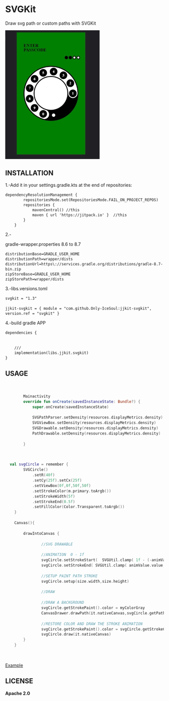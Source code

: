 # SVGKit

Draw svg path or custom paths with SVGKit

<img src="./demo.jpg" width="300" >

## INSTALLATION

1.-Add it in your settings.gradle.kts at the end of repositories:
```
dependencyResolutionManagement {
		repositoriesMode.set(RepositoriesMode.FAIL_ON_PROJECT_REPOS)
		repositories {
			mavenCentral() //this
			maven { url 'https://jitpack.io' }  //this
		}
	}
```

2.- 

gradle-wrapper.properties  8.6 to 8.7 

```
distributionBase=GRADLE_USER_HOME
distributionPath=wrapper/dists
distributionUrl=https\://services.gradle.org/distributions/gradle-8.7-bin.zip
zipStoreBase=GRADLE_USER_HOME
zipStorePath=wrapper/dists

```
3.-libs.versions.toml

```
svgkit = "1.3"

jjkit-svgkit = { module = "com.github.Only-IceSoul:jjkit-svgkit", version.ref = "svgkit" }

```
4.-build gradle APP

```
dependencies {


    ///
    implementation(libs.jjkit.svgkit)
}

```


## USAGE


```kotlin


        Mainactivity
        override fun onCreate(savedInstanceState: Bundle?) {
            super.onCreate(savedInstanceState)

            SVGPathParser.setDensity(resources.displayMetrics.density)
            SVGViewBox.setDensity(resources.displayMetrics.density)
            SVGDrawable.setDensity(resources.displayMetrics.density)
            PathDrawable.setDensity(resources.displayMetrics.density)

        }
    
```

```kotlin

  val svgCircle = remember {
        SVGCircle()
            .setR(40f)
            .setCy(25f).setCx(25f)
            .setViewBox(0f,0f,50f,50f)
            .setStrokeColor(m.primary.toArgb())
            .setStrokeWidth(5f)
            .setStrokeEnd(0.5f)
            .setFillColor(Color.Transparent.toArgb())
    }

    Canvas(){

        drawIntoCanvas {

                //SVG DRAWABLE

                //ANIMATION  0 - 1f
                svgCircle.setStrokeStart(  SVGUtil.clamp( 1f - (-animValue.value),0f,1f,1f,0f))
                svgCircle.setStrokeEnd( SVGUtil.clamp( animValue.value,0f,1f,1f,1f)  )

                //SETUP PAINT PATH STROKE
                svgCircle.setup(size.width,size.height)

                //DRAW

                //DRAW A BACKGROUND 
                svgCircle.getStrokePaint().color = myColorGray
                CanvasDrawer.drawPath(it.nativeCanvas,svgCircle.getPath(),svgCircle.getStrokePaint())

                //RESTORE COLOR AND DRAW THE STROKE ANIMATION
                svgCircle.getStrokePaint().color = svgCircle.getStrokeColor()
                svgCircle.draw(it.nativeCanvas)
        }
    }

   
```

 [Example](./example.md)

## LICENSE 

**Apache 2.0**

